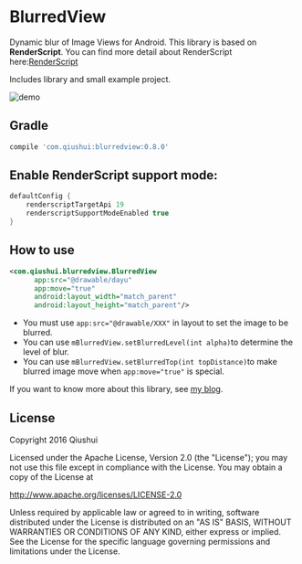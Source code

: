 # BlurredView

Dynamic blur of Image Views for Android. This library is based on **RenderScript**. You can find more detail about RenderScript here:[RenderScript][1]

Includes library and small example project.

![demo][2]

## Gradle

```Groovy
compile 'com.qiushui:blurredview:0.8.0'
```

## Enable RenderScript support mode:

```Groovy
defaultConfig {
    renderscriptTargetApi 19
    renderscriptSupportModeEnabled true
}
```

## How to use 

```XML
<com.qiushui.blurredview.BlurredView
      app:src="@drawable/dayu"
      app:move="true"
      android:layout_width="match_parent"
      android:layout_height="match_parent"/>
```

* You must use `app:src="@drawable/XXX"` in layout to set the image to be blurred.
* You can use `mBlurredView.setBlurredLevel(int alpha)`to determine the level of blur.
* You can use `mBlurredView.setBlurredTop(int topDistance)`to make blurred image move when `app:move="true"` is special.

If you want to know more about this library, see [my blog][3].

License
-------

Copyright 2016 Qiushui

Licensed under the Apache License, Version 2.0 (the "License");
you may not use this file except in compliance with the License.
You may obtain a copy of the License at

   http://www.apache.org/licenses/LICENSE-2.0

Unless required by applicable law or agreed to in writing, software
distributed under the License is distributed on an "AS IS" BASIS,
WITHOUT WARRANTIES OR CONDITIONS OF ANY KIND, either express or implied.
See the License for the specific language governing permissions and
limitations under the License.

[1]: https://developer.android.com/guide/topics/renderscript/compute.html
[2]: https://github.com/wl9739/BlurredView/blob/master/Gif/demo.gif
[3]: http://wl9739.github.io/2016/07/14/%E6%95%99%E4%BD%A0%E4%B8%80%E5%88%86%E9%92%9F%E5%AE%9E%E7%8E%B0%E6%A8%A1%E7%B3%8A%E6%95%88%E6%9E%9C/




